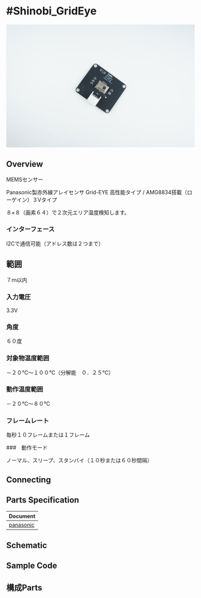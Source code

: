 # #Shinobi_GridEye

![](/img/Shinobi_GridEye/GridEyePhoto.JPG)
<!--COLORME-->

## Overview

MEMSセンサー

Panasonic製赤外線アレイセンサ Grid-EYE 高性能タイプ / AMG8834搭載（ローゲイン）３Vタイプ

８×８（画素６４）で２次元エリア温度検知します。

### インターフェース

I2Cで通信可能（アドレス数は２つまで）

## 範囲

７ｍ以内

### 入力電圧

3.3V

### 角度

６０度

### 対象物温度範囲

－２０℃～１００℃（分解能　０．２５℃）

### 動作温度範囲

－２０℃～８０℃

### フレームレート

毎秒１０フレームまたは１フレーム

###　動作モード

ノーマル、スリープ、スタンバイ（１０秒または６０秒間隔）




## Connecting

## Parts Specification
| Document |
|:--|
| [panasonic](https://industrial.panasonic.com/jp/products/sensors/built-in-sensors/grid-eye/grid-eye-high-performance-type-amg8834) |

## Schematic

## Sample Code

## 構成Parts
